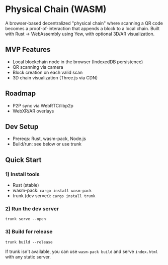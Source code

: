 # Physical Chain (WASM)

A browser-based decentralized "physical chain" where scanning a QR code becomes a proof-of-interaction that appends a block to a local chain. Built with Rust → WebAssembly using Yew, with optional 3D/AR visualization.

## MVP Features
- Local blockchain node in the browser (IndexedDB persistence)
- QR scanning via camera
- Block creation on each valid scan
- 3D chain visualization (Three.js via CDN)

## Roadmap
- P2P sync via WebRTC/libp2p
- WebXR/AR overlays

## Dev Setup
- Prereqs: Rust, wasm-pack, Node.js
- Build/run: see below or use trunk

## Quick Start

### 1) Install tools
- Rust (stable)
- wasm-pack: `cargo install wasm-pack`
- trunk (dev server): `cargo install trunk`

### 2) Run the dev server
```
trunk serve --open
```

### 3) Build for release
```
trunk build --release
```

If trunk isn't available, you can use `wasm-pack build` and serve `index.html` with any static server.
